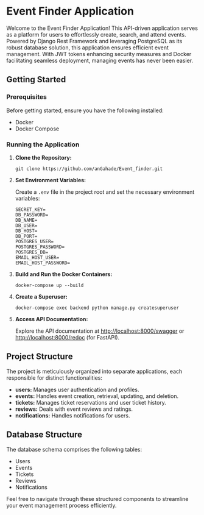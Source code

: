 # Event Finder Application

Welcome to the Event Finder Application! This API-driven application serves as a platform for users to effortlessly create, search, and attend events. Powered by Django Rest Framework and leveraging PostgreSQL as its robust database solution, this application ensures efficient event management. With JWT tokens enhancing security measures and Docker facilitating seamless deployment, managing events has never been easier.

## Getting Started

### Prerequisites

Before getting started, ensure you have the following installed:

- Docker
- Docker Compose

### Running the Application

1. **Clone the Repository:**

    ```shell
    git clone https://github.com/anGahade/Event_finder.git
    ```

2. **Set Environment Variables:**

    Create a `.env` file in the project root and set the necessary environment variables:

    ```
    SECRET_KEY=
    DB_PASSWORD=
    DB_NAME=
    DB_USER=
    DB_HOST=
    DB_PORT=
    POSTGRES_USER=
    POSTGRES_PASSWORD=
    POSTGRES_DB=
    EMAIL_HOST_USER=
    EMAIL_HOST_PASSWORD=
    ```

3. **Build and Run the Docker Containers:**

    ```shell
    docker-compose up --build
    ```

4. **Create a Superuser:**

    ```shell
    docker-compose exec backend python manage.py createsuperuser
    ```

5. **Access API Documentation:**

    Explore the API documentation at [http://localhost:8000/swagger](http://localhost:8000/swagger) or [http://localhost:8000/redoc](http://localhost:8000/redoc) (for FastAPI).

## Project Structure

The project is meticulously organized into separate applications, each responsible for distinct functionalities:

- **users:** Manages user authentication and profiles.
- **events:** Handles event creation, retrieval, updating, and deletion.
- **tickets:** Manages ticket reservations and user ticket history.
- **reviews:** Deals with event reviews and ratings.
- **notifications:** Handles notifications for users.

## Database Structure

The database schema comprises the following tables:

- Users
- Events
- Tickets
- Reviews
- Notifications

Feel free to navigate through these structured components to streamline your event management process efficiently.